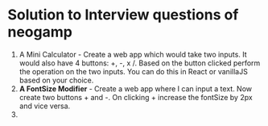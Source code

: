 # Solution to Interview questions of neogamp

1) A Mini Calculator - Create a web app which would take two inputs. It would also have 4 buttons: +, -, x /. Based on the button clicked perform the operation on the two inputs. You can do this in React or vanillaJS based on your choice.
2) <b>A FontSize Modifier</b> - Create a web app where I can input a text. Now create two buttons + and -. On clicking + increase the fontSize by 2px and vice versa.
3) 
